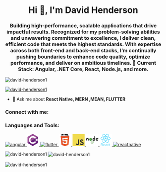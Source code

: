 <h1 align="center">Hi 👋, I'm David Henderson</h1>
<h3 align="center">Building high-performance, scalable applications that drive impactful results. Recognized for my problem-solving abilities and unwavering commitment to excellence, I deliver clean, efficient code that meets the highest standards. With expertise across both front-end and back-end stacks, I’m continually pushing boundaries to enhance code quality, optimize performance, and deliver on ambitious timelines. 💼 Current Stack: Angular, .NET Core, React, Node.js, and more.</h3>

<p align="left"> <img src="https://komarev.com/ghpvc/?username=david-henderson1&label=Profile%20views&color=0e75b6&style=flat" alt="david-henderson1" /> </p>

<p align="left"> <a href="https://github.com/ryo-ma/github-profile-trophy"><img src="https://github-profile-trophy.vercel.app/?username=david-henderson1" alt="david-henderson1" /></a> </p>

- 💬 Ask me about **React Native, MERN ,MEAN, FLUTTER**

<h3 align="left">Connect with me:</h3>
<p align="left">
</p>

<h3 align="left">Languages and Tools:</h3>
<p align="left"> <a href="https://angular.io" target="_blank" rel="noreferrer"> <img src="https://angular.io/assets/images/logos/angular/angular.svg" alt="angular" width="40" height="40"/> </a> <a href="https://www.w3schools.com/cs/" target="_blank" rel="noreferrer"> <img src="https://raw.githubusercontent.com/devicons/devicon/master/icons/csharp/csharp-original.svg" alt="csharp" width="40" height="40"/> </a> <a href="https://flutter.dev" target="_blank" rel="noreferrer"> <img src="https://www.vectorlogo.zone/logos/flutterio/flutterio-icon.svg" alt="flutter" width="40" height="40"/> </a> <a href="https://www.w3.org/html/" target="_blank" rel="noreferrer"> <img src="https://raw.githubusercontent.com/devicons/devicon/master/icons/html5/html5-original-wordmark.svg" alt="html5" width="40" height="40"/> </a> <a href="https://developer.mozilla.org/en-US/docs/Web/JavaScript" target="_blank" rel="noreferrer"> <img src="https://raw.githubusercontent.com/devicons/devicon/master/icons/javascript/javascript-original.svg" alt="javascript" width="40" height="40"/> </a> <a href="https://nodejs.org" target="_blank" rel="noreferrer"> <img src="https://raw.githubusercontent.com/devicons/devicon/master/icons/nodejs/nodejs-original-wordmark.svg" alt="nodejs" width="40" height="40"/> </a> <a href="https://reactjs.org/" target="_blank" rel="noreferrer"> <img src="https://raw.githubusercontent.com/devicons/devicon/master/icons/react/react-original-wordmark.svg" alt="react" width="40" height="40"/> </a> <a href="https://reactnative.dev/" target="_blank" rel="noreferrer"> <img src="https://reactnative.dev/img/header_logo.svg" alt="reactnative" width="40" height="40"/> </a> </p>

<p><img align="left" src="https://github-readme-stats.vercel.app/api/top-langs?username=david-henderson1&show_icons=true&locale=en&layout=compact" alt="david-henderson1" /></p>

<p>&nbsp;<img align="center" src="https://github-readme-stats.vercel.app/api?username=david-henderson1&show_icons=true&locale=en" alt="david-henderson1" /></p>

<p><img align="center" src="https://github-readme-streak-stats.herokuapp.com/?user=david-henderson1&" alt="david-henderson1" /></p>
